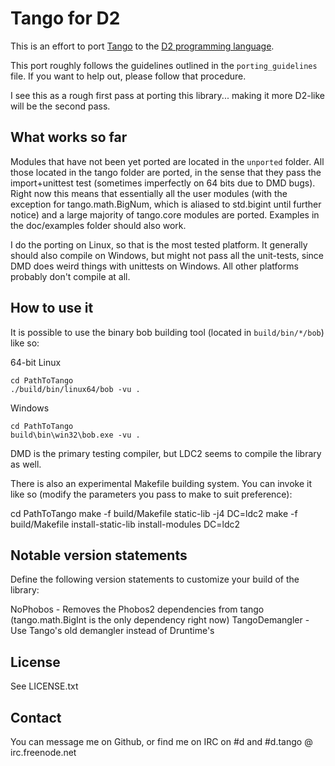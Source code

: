 Tango for D2
========
This is an effort to port [Tango](http://www.dsource.org/projects/tango/) to the [D2 programming language](http://www.dlang.org).

This port roughly follows the guidelines outlined in the `porting_guidelines` file. If you want to help out, please follow that procedure.

I see this as a rough first pass at porting this library... making it more D2-like will be the second pass.

What works so far
--------

Modules that have not been yet ported are located in the `unported` folder. All those located in the tango folder are ported, in the sense that they pass the import+unittest test (sometimes imperfectly on 64 bits due to DMD bugs). Right now this means that essentially all the user modules (with the exception for tango.math.BigNum, which is aliased to std.bigint until further notice) and a large majority of tango.core modules are ported. Examples in the doc/examples folder should also work.

I do the porting on Linux, so that is the most tested platform. It generally should also compile on Windows, but might not pass all the unit-tests, since DMD does weird things with unittests on Windows. All other platforms probably don't compile at all.

How to use it
--------

It is possible to use the binary bob building tool (located in `build/bin/*/bob`) like so:

64-bit Linux

    cd PathToTango
    ./build/bin/linux64/bob -vu .

Windows

    cd PathToTango
    build\bin\win32\bob.exe -vu .

DMD is the primary testing compiler, but LDC2 seems to compile the library as well.

There is also an experimental Makefile building system. You can invoke it like so (modify the parameters you pass to make to suit preference):

cd PathToTango
make -f build/Makefile static-lib -j4 DC=ldc2
make -f build/Makefile install-static-lib install-modules DC=ldc2

Notable version statements
-------

Define the following version statements to customize your build of the library:

NoPhobos - Removes the Phobos2 dependencies from tango (tango.math.BigInt is the only dependency right now)
TangoDemangler - Use Tango's old demangler instead of Druntime's

License
-------

See LICENSE.txt

Contact
--------

You can message me on Github, or find me on IRC on #d and #d.tango @ irc.freenode.net
